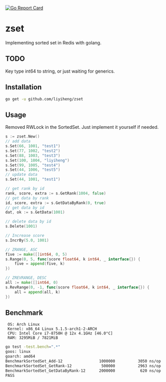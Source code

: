 [![Go Report Card](https://goreportcard.com/badge/github.com/liyiheng/zset)](https://goreportcard.com/report/github.com/liyiheng/zset)
# zset
Implementing sorted set in Redis with golang.

## TODO
Key type int64 to string, or just waiting for generics.

## Installation
```bash
go get -u github.com/liyiheng/zset
```

## Usage
Removed RWLock in the SortedSet. 
Just implement it yourself if needed.
```go
s := zset.New()
// add data
s.Set(66, 1001, "test1")
s.Set(77, 1002, "test2")
s.Set(88, 1003, "test3")
s.Set(100, 1004, "liyiheng")
s.Set(99, 1005, "test4")
s.Set(44, 1006, "test5")
// update data
s.Set(44, 1001, "test1")

// get rank by id
rank, score, extra := s.GetRank(1004, false)
// get data by rank
id, score, extra := s.GetDataByRank(0, true)
// get data by id
dat, ok := s.GetData(1001)

// delete data by id
s.Delete(1001)

// Increase score
s.IncrBy(5.0, 1001)

// ZRANGE, ASC
five := make([]int64, 0, 5)
s.Range(0, 5, func(score float64, k int64, _ interface{}) {
	five = append(five, k)
})

// ZREVRANGE, DESC
all := make([]int64, 0)
s.RevRange(0, -1, func(score float64, k int64, _ interface{}) {
	all = append(all, k)
})


```

## Benchmark

```text
 OS: Arch Linux 
 Kernel: x86_64 Linux 5.1.5-arch1-2-ARCH
 CPU: Intel Core i7-8750H @ 12x 4.1GHz [46.0°C]
 RAM: 3295MiB / 7821MiB
```

```bash
go test -test.bench=".*"
goos: linux
goarch: amd64
BenchmarkSortedSet_Add-12              	 1000000	      3050 ns/op
BenchmarkSortedSet_GetRank-12          	  500000	      2963 ns/op
BenchmarkSortedSet_GetDataByRank-12    	 2000000	       620 ns/op
PASS
```
